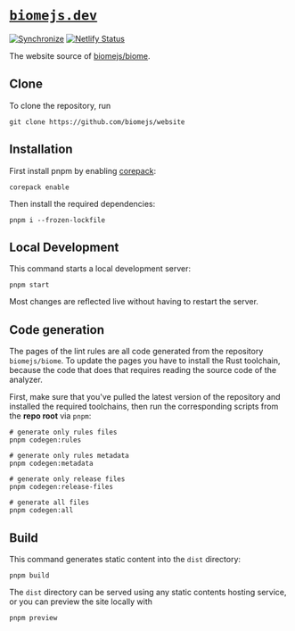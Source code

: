 # [`biomejs.dev`](https://biomejs.dev/)

[![Synchronize](https://github.com/biomejs/website/actions/workflows/synchronize.yaml/badge.svg?branch=main)](https://github.com/biomejs/website/actions/workflows/synchronize.yaml)
[![Netlify Status](https://api.netlify.com/api/v1/badges/efc84020-6a75-479a-bae3-df2e458d5c44/deploy-status?branch=main)](https://app.netlify.com/sites/biomejs/deploys)

The website source of [biomejs/biome](https://github.com/biomejs/biome).

## Clone

To clone the repository, run

```shell
git clone https://github.com/biomejs/website
```

## Installation

First install pnpm by enabling [corepack](https://nodejs.org/api/corepack.html):

```shell
corepack enable
```

Then install the required dependencies:

```shell
pnpm i --frozen-lockfile
```

## Local Development

This command starts a local development server:

```shell
pnpm start
```

Most changes are reflected live without having to restart the server.

## Code generation

The pages of the lint rules are all code generated from the repository `biomejs/biome`. To update the pages you have to install the Rust toolchain, because
the code that does that requires reading the source code of the analyzer.

First, make sure that you've pulled the latest version of the repository and installed the required toolchains, then run the corresponding scripts from the **repo root** via `pnpm`:

```shell
# generate only rules files
pnpm codegen:rules

# generate only rules metadata
pnpm codegen:metadata

# generate only release files
pnpm codegen:release-files

# generate all files
pnpm codegen:all
```

## Build

This command generates static content into the `dist` directory:

```shell
pnpm build
```

The `dist` directory can be served using any static contents hosting service, or you can preview the site locally with

```shell
pnpm preview
```
